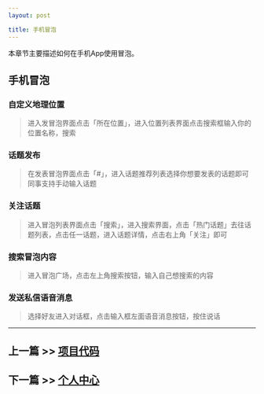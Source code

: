 ```yaml
---
layout: post

title: 手机冒泡
---
```


本章节主要描述如何在手机App使用冒泡。

## 手机冒泡 

### 自定义地理位置

> 进入发冒泡界面点击「所在位置」，进入位置列表界面点击搜索框输入你的位置名称，搜索

### 话题发布

> 在发表冒泡界面点击「#」，进入话题推荐列表选择你想要发表的话题即可
> 同事支持手动输入话题

### 关注话题

> 进入冒泡列表界面点击「搜索」，进入搜索界面，点击「热门话题」去往话题列表，点击任一话题，进入话题详情，点击右上角「关注」即可

### 搜索冒泡内容

> 进入冒泡广场，点击左上角搜索按钮，输入自己想搜索的内容

### 发送私信语音消息

> 选择好友进入对话框，点击输入框左面语音消息按钮，按住说话

---

## 上一篇 >> [项目代码](/help/doc/mobile/code.html)

## 下一篇 >> [个人中心](/help/doc/mobile/account.html)


